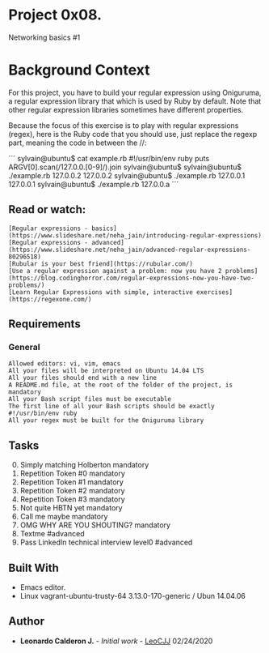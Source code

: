 # Project 0x08.

Networking basics #1

# Background Context

For this project, you have to build your regular expression using Oniguruma, a regular expression library that which is used by Ruby by default. Note that other regular expression libraries sometimes have different properties.

Because the focus of this exercise is to play with regular expressions (regex), here is the Ruby code that you should use, just replace the regexp part, meaning the code in between the //:

´´´
sylvain@ubuntu$ cat example.rb
#!/usr/bin/env ruby
puts ARGV[0].scan(/127.0.0.[0-9]/).join
sylvain@ubuntu$
sylvain@ubuntu$ ./example.rb 127.0.0.2
127.0.0.2
sylvain@ubuntu$ ./example.rb 127.0.0.1
127.0.0.1
sylvain@ubuntu$ ./example.rb 127.0.0.a
´´´


## Read or watch:


    [Regular expressions - basics](https://www.slideshare.net/neha_jain/introducing-regular-expressions)
    [Regular expressions - advanced](https://www.slideshare.net/neha_jain/advanced-regular-expressions-80296518)
    [Rubular is your best friend](https://rubular.com/)
    [Use a regular expression against a problem: now you have 2 problems](https://blog.codinghorror.com/regular-expressions-now-you-have-two-problems/)
    [Learn Regular Expressions with simple, interactive exercises](https://regexone.com/)



## Requirements

### General

    Allowed editors: vi, vim, emacs
    All your files will be interpreted on Ubuntu 14.04 LTS
    All your files should end with a new line
    A README.md file, at the root of the folder of the project, is mandatory
    All your Bash script files must be executable
    The first line of all your Bash scripts should be exactly #!/usr/bin/env ruby
    All your regex must be built for the Oniguruma library



## Tasks

 0. Simply matching Holberton mandatory 
 1. Repetition Token #0 mandatory 
 2. Repetition Token #1 mandatory 
 3. Repetition Token #2 mandatory 
 4. Repetition Token #3 mandatory 
 5. Not quite HBTN yet mandatory 
 6. Call me maybe mandatory 
 7. OMG WHY ARE YOU SHOUTING? mandatory 
 8. Textme #advanced 
 9. Pass LinkedIn technical interview level0 #advanced 



## Built With

* Emacs editor.
* Linux vagrant-ubuntu-trusty-64 3.13.0-170-generic / Ubun 14.04.06


## Author

* **Leonardo Calderon J.** - *Initial work* - [LeoCJJ](https://github.com/leocjj)
02/24/2020

